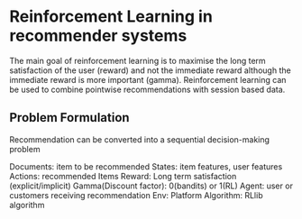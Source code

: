 # Reinforcement Learning in recommender systems
The main goal of reinforcement learning is to maximise the long term satisfaction of the user (reward) and not the immediate reward although the immediate reward is more important (gamma).
Reinforcement learning can be used to combine pointwise recommendations with session based data. 


   


## Problem Formulation
Recommendation can be converted into a sequential decision-making problem

Documents: item to be recommended
States: item features, user features
Actions: recommended Items
Reward: Long term satisfaction (explicit/implicit)
Gamma(Discount factor): 0(bandits) or 1(RL)
Agent: user or customers receiving recommendation
Env: Platform
Algorithm: RLlib algorithm



